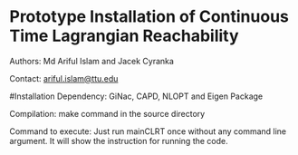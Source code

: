 # Prototype Installation of Continuous Time Lagrangian Reachability
Authors: Md Ariful Islam and Jacek Cyranka

Contact: ariful.islam@ttu.edu

#Installation
Dependency: 
GiNac, CAPD, NLOPT and Eigen Package

Compilation:
make command in the source directory

Command to execute:
Just run mainCLRT once without any command line argument. It will show
the instruction for running the code.


